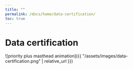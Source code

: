 ```yaml
---
title: ""
permalink: /docs/home/data-certification/
toc: true
---
```


# Data certification

![priority plus masthead animation]({{ "/assets/images/data-certification.png" | relative_url }})
